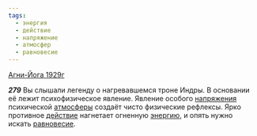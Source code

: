 ```yaml
---
tags:
  - энергия
  - действие
  - напряжение
  - атмосфер
  - равновесие
---
```


[Агни-Йога 1929г](/agni/1929)

___279___
Вы слышали легенду о нагревавшемся троне Индры. В основании её лежит психофизическое явление. Явление особого [напряжения](/tag/#напряжение) психической [атмосферы](/tag/#атмосфер) создаёт чисто физические рефлексы. Ярко противное [действие](/tag/#действие) нагнетает огненную [энергию](/tag/#энергия), и опять нужно искать [равновесие](/tag/#равновесие).